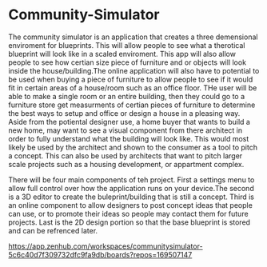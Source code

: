 # Community-Simulator
The community simulator is an application that creates a three demensional enviroment for blueprints. This will allow people to see what a therotical blueprint will look like in a scaled enviroment. This app will also allow people to see how certian size piece of furniture and or objects will look inside the house/building.The online application will also have to potential to be used when buying a piece of furniture to allow people to see if it would fit in certain areas of a house/room such as an office floor. THe user will be able to make a single room or an entire building, then they could go to a furniture store get measurments of certian pieces of furniture to determine the best ways to setup and office or design a house in a pleasing way. Aside from the potiental designer use, a home buyer that wants to build a new home, may want to see a visual component from there architect in order to fully understand what the building will look like. This would most likely be used by the architect and shown to the consumer as a tool to pitch a concept. This can also be used by architects that want to pitch larger scale projects such as a housing development, or appartment complex. 

There will be four main components of teh project. First a settings menu to allow full control over how the application runs on your device.The second is a 3D editor to create the buleprint/building that is still a concept. Third is an online component to allow designers to post concept ideas that people can use, or to promote their ideas so people may contact them for future projects. Last is the 2D design portion so that the base blueprint is stored and can be refrenced later.





https://app.zenhub.com/workspaces/communitysimulator-5c6c40d7f309732dfc9fa9db/boards?repos=169507147
